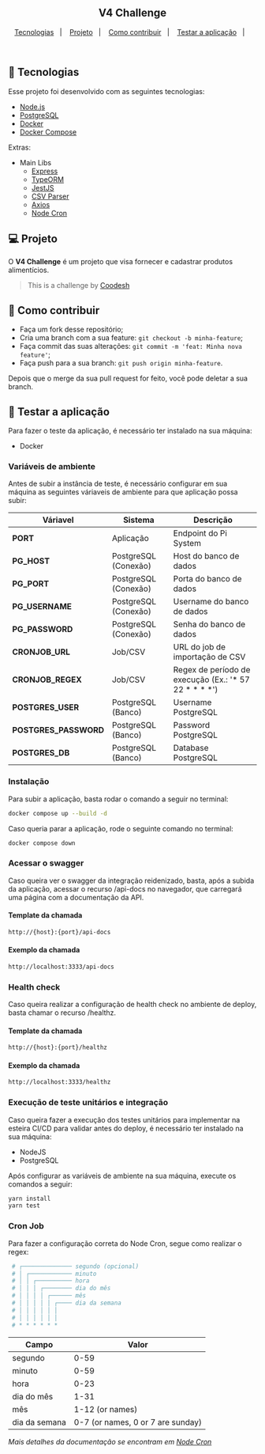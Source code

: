 <h2 align="center">
  V4 Challenge
</h2>

<p align="center">
  <a href="#-rocket-tecnologias">Tecnologias</a>&nbsp;&nbsp;&nbsp;|&nbsp;&nbsp;&nbsp;
  <a href="#-projeto">Projeto</a>&nbsp;&nbsp;&nbsp;|&nbsp;&nbsp;&nbsp;
  <a href="#-como-contribuir">Como contribuir</a>&nbsp;&nbsp;&nbsp;|&nbsp;&nbsp;&nbsp;
  <a href="#-testar-a-aplicacao">Testar a aplicação</a>&nbsp;&nbsp;&nbsp;|&nbsp;&nbsp;&nbsp;
</p>

<br>

## 🚀 Tecnologias

Esse projeto foi desenvolvido com as seguintes tecnologias:

- [Node.js](https://nodejs.org/en/)
- [PostgreSQL](https://www.postgresql.org/)
- [Docker](https://docs.docker.com)
- [Docker Compose](https://docs.docker.com/compose/)

Extras:

- Main Libs
  - [Express](https://expressjs.com/pt-br/)
  - [TypeORM](https://typeorm.io/)
  - [JestJS](https://jestjs.io/pt-BR/)
  - [CSV Parser](https://csv.js.org/parse/)
  - [Axios](https://axios-http.com/ptbr/docs/intro)
  - [Node Cron](https://www.npmjs.com/package/node-cron)

## 💻 Projeto

O **V4 Challenge** é um projeto que visa fornecer e cadastrar produtos alimentícios.
>  This is a challenge by [Coodesh](https://coodesh.com/)

## 🤔 Como contribuir

- Faça um fork desse repositório;
- Cria uma branch com a sua feature: `git checkout -b minha-feature`;
- Faça commit das suas alterações: `git commit -m 'feat: Minha nova feature'`;
- Faça push para a sua branch: `git push origin minha-feature`.

Depois que o merge da sua pull request for feito, você pode deletar a sua branch.

## 💾 Testar a aplicação
Para fazer o teste da aplicação, é necessário ter instalado na sua máquina:
- Docker

### Variáveis de ambiente

Antes de subir a instância de teste, é necessário configurar em sua máquina as seguintes váriaveis de ambiente para que aplicação possa subir:

| Váriavel              | Sistema              | Descrição                       |
|-----------------------|----------------------|---------------------------------|
| **PORT**              | Aplicação            | Endpoint do Pi System           |
| **PG_HOST**           | PostgreSQL (Conexão) | Host do banco de dados          |
| **PG_PORT**           | PostgreSQL (Conexão) | Porta do banco de dados         |
| **PG_USERNAME**       | PostgreSQL (Conexão) | Username do banco de dados      |
| **PG_PASSWORD**       | PostgreSQL (Conexão) | Senha do banco de dados         |
| **CRONJOB_URL**       | Job/CSV              | URL do job de importação de CSV |
| **CRONJOB_REGEX**     | Job/CSV              | Regex de período de execução (Ex.: '* 57 22 * * * *')    |
| **POSTGRES_USER**     | PostgreSQL (Banco)   | Username PostgreSQL             |
| **POSTGRES_PASSWORD** | PostgreSQL (Banco)   | Password PostgreSQL             |
| **POSTGRES_DB**       | PostgreSQL (Banco)   | Database PostgreSQL             |

### Instalação

Para subir a aplicação, basta rodar o comando a seguir no terminal:

```bash
docker compose up --build -d
```

Caso queria parar a aplicação, rode o seguinte comando no terminal:

```bash
docker compose down
```

### Acessar o swagger

Caso queira ver o swagger da integração reidenizado, basta, após a subida da aplicação, acessar o recurso /api-docs no navegador, que carregará uma página com a documentação da API.

#### Template da chamada
```bash
http://{host}:{port}/api-docs
```

#### Exemplo da chamada
```bash
http://localhost:3333/api-docs
```

### Health check

Caso queira realizar a configuração de health check no ambiente de deploy, basta chamar o recurso /healthz.

#### Template da chamada
```bash
http://{host}:{port}/healthz
```

#### Exemplo da chamada
```bash
http://localhost:3333/healthz
```

### Execução de teste unitários e integração

Caso queira fazer a execução dos testes unitários para implementar na esteira CI/CD para validar antes do deploy, é necessário ter instalado na sua máquina:

- NodeJS
- PostgreSQL

Após configurar as variáveis de ambiente na sua máquina, execute os comandos a seguir:

```bash
yarn install
yarn test
```

### Cron Job

Para fazer a configuração correta do Node Cron, segue como realizar o regex:

```bash
 # ┌────────────── segundo (opcional)
 # │ ┌──────────── minuto
 # │ │ ┌────────── hora
 # │ │ │ ┌──────── dia do mês
 # │ │ │ │ ┌────── mês
 # │ │ │ │ │ ┌──── dia da semana
 # │ │ │ │ │ │
 # │ │ │ │ │ │
 # * * * * * *
```

| Campo         | Valor                             |
|---------------|-----------------------------------|
| segundo       | 0-59                              |
| minuto        | 0-59                              |
| hora          | 0-23                              |
| dia do mês    | 1-31                              |
| mês           | 1-12 (or names)                   |
| dia da semana | 0-7 (or names, 0 or 7 are sunday) |

*Mais detalhes da documentação se encontram em [Node Cron](https://www.npmjs.com/package/node-cron)*